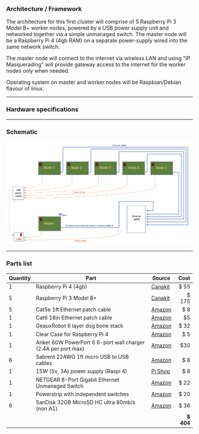 ### Architecture / Framework

The architecture for this first cluster will comprise of 5 Raspberry Pi 3 Model B+ worker nodes, powered by a USB power supply unit and networked together via a simple unmanaged switch.  The master node will be a Raspberry Pi 4 (4gb RAM) on a separate power-supply wired into the same network switch.

The master node will connect to the internet via wireless LAN and using "IP Masquerading" will provide gateway access to the internet for the worker nodes only when needed. 

Operating system on master and worker nodes will be Raspbian/Debian flavour of linux.

---
### Hardware specifications



---
### Schematic

![cluster v1](https://github.com/essans/RasPi/blob/master/docs/source/images/raspi_cluster_diagram_v1.png)

---

### Parts list


| Quantity | Part | Source | Cost |
| ----- | ----- | ----- | -----: |  
| 1 | Raspberry Pi 4 (4gb) | [Canakit](https://www.canakit.com/raspberry-pi-4-4gb.html) | $ 55 |
| 5 | Raspberry Pi 3 Model B+ | [Canakit](https://www.canakit.com/raspberry-pi-3-model-b-plus.html) | $ 175 |
| 5 | Cat5e 1ft Ethernet patch cable| [Amazon](https://www.amazon.com/gp/product/B00JULVRU2/ref=ppx_yo_dt_b_asin_title_o07_s00?ie=UTF8&th=1) | $ 8 |
| 1 | Cat6 18in Ethernet patch cable| [Amazon](https://www.amazon.com/gp/product/B00E9RA6GI/ref=ppx_yo_dt_b_asin_title_o08_s00?ie=UTF8&psc=1) | $5 |
| 1 | GeauxRobot 6 layer dog bone stack | [Amazon](https://www.amazon.com/gp/product/B01D9130QC/ref=ppx_yo_dt_b_asin_title_o08_s00?ie=UTF8&psc=1) | $ 32 |
| 1 | Clear Case for Raspberry Pi 4 | [Amazon](https://www.amazon.com/gp/product/B07W72KL1W/ref=ppx_yo_dt_b_asin_title_o08_s00?ie=UTF8&psc=1) | $ 5 |
| 1 | Anker 60W PowerPort 6 6-port wall charger (2.4A per port max) | [Amazon](https://www.amazon.com/gp/product/B014T3ZJX6/ref=ppx_od_dt_b_asin_title_s01?ie=UTF8&psc=1) | $30 |
| 6 | Sabrent 22AWG 1ft micro USB to USB cables | [Amazon](https://www.amazon.com/gp/product/B014T3ZJX6/ref=ppx_od_dt_b_asin_title_s01?ie=UTF8&psc=1) | $ 8 |
| 1 | 15W (5v, 3A) power supply (Raspi 4) | [Pi Shop](https://www.pishop.us/product/raspberry-pi-15w-power-supply-us-white/) | $ 8 |
| 1 | NETGEAR 8-Port Gigabit Ethernet Unmanaged Switch | [Amazon](https://www.amazon.com/gp/product/B00KFD0SYK/ref=ppx_od_dt_b_asin_title_s00?ie=UTF8&psc=1) | $ 22 |
| 1 | Powerstrip with independent switches | [Amazon](https://www.amazon.com/gp/product/B0775V2SS1/ref=ppx_yo_dt_b_asin_title_o05_s00?ie=UTF8&psc=1) | $ 20 |
| 6 | SanDisk 32GB MicroSD HC ultra 80mb/s (non A1) | [Amazon](https://www.amazon.com/gp/product/B00CNYV942/ref=ppx_yo_dt_b_asin_title_o09_s00?ie=UTF8&psc=1) | $ 36 |
| | | | **$ 404**

